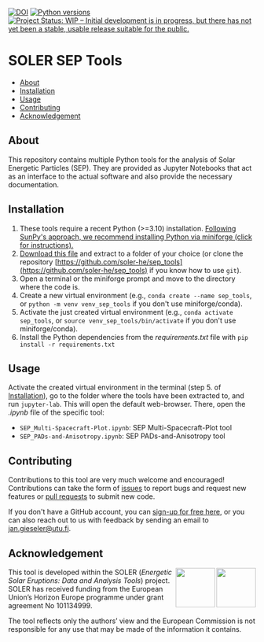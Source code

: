 [![DOI](https://zenodo.org/badge/DOI/10.5281/zenodo.15058294.svg)](https://doi.org/10.5281/zenodo.15058293)
[![Python versions](https://img.shields.io/badge/python-3.10_--_3.13-blue)]()
[![Project Status: WIP – Initial development is in progress, but there has not yet been a stable, usable release suitable for the public.](https://www.repostatus.org/badges/latest/wip.svg)](https://www.repostatus.org/#wip)

# SOLER SEP Tools

- [About](#about)
- [Installation](#installation)
- [Usage](#usage)
- [Contributing](#contributing)
- [Acknowledgement](#acknowledgement)

## About

This repository contains multiple Python tools for the analysis of Solar Energetic Particles (SEP). They are provided as Jupyter Notebooks that act as an interface to the actual software and also provide the necessary documentation.

## Installation

1. These tools require a recent Python (>=3.10) installation. [Following SunPy's approach, we recommend installing Python via miniforge (click for instructions).](https://docs.sunpy.org/en/stable/tutorial/installation.html#installing-python)
2. [Download this file](https://github.com/soler-he/sep_tools/archive/refs/heads/main.zip) and extract to a folder of your choice (or clone the repository [https://github.com/soler-he/sep_tools](https://github.com/soler-he/sep_tools) if you know how to use `git`).
3. Open a terminal or the miniforge prompt and move to the directory where the code is.
4. Create a new virtual environment (e.g., `conda create --name sep_tools`, or `python -m venv venv_sep_tools` if you don't use miniforge/conda).
5. Activate the just created virtual environment (e.g., `conda activate sep_tools`, or `source venv_sep_tools/bin/activate` if you don't use miniforge/conda).
6. Install the Python dependencies from the *requirements.txt* file with `pip install -r requirements.txt`

## Usage

Activate the created virtual environment in the terminal (step 5. of [Installation](#installation)), go to the folder where the tools have been extracted to, and run `jupyter-lab`. This will open the default web-browser. There, open the *.ipynb* file of the specific tool:

- `SEP_Multi-Spacecraft-Plot.ipynb`: SEP Multi-Spacecraft-Plot tool
- `SEP_PADs-and-Anisotropy.ipynb`: SEP PADs-and-Anisotropy tool

## Contributing

Contributions to this tool are very much welcome and encouraged! Contributions can take the form of [issues](https://github.com/soler-he/sep_tools/issues) to report bugs and request new features or [pull requests](https://github.com/soler-he/sep_tools/pulls) to submit new code. 

If you don't have a GitHub account, you can [sign-up for free here](https://github.com/signup), or you can also reach out to us with feedback by sending an email to jan.gieseler@utu.fi.

## Acknowledgement

<img align="right" height="80px" src="https://github.com/user-attachments/assets/28c60e00-85b4-4cf3-a422-6f0524c42234"> 
<img align="right" height="80px" src="https://github.com/user-attachments/assets/5bec543a-5d80-4083-9357-f11bc4b339bd"> 

This tool is developed within the SOLER (*Energetic Solar Eruptions: Data and Analysis Tools*) project. SOLER has received funding from the European Union’s Horizon Europe programme under grant agreement No 101134999. 

The tool reflects only the authors’ view and the European Commission is not responsible for any use that may be made of the information it contains.

